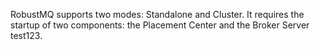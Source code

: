 RobustMQ supports two modes: Standalone and Cluster. It requires the startup of two components: the Placement Center and the Broker Server test123.
